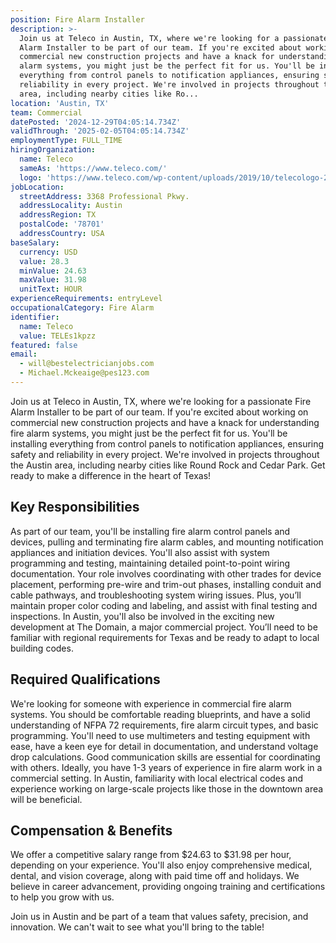 ```yaml
---
position: Fire Alarm Installer
description: >-
  Join us at Teleco in Austin, TX, where we're looking for a passionate Fire
  Alarm Installer to be part of our team. If you're excited about working on
  commercial new construction projects and have a knack for understanding fire
  alarm systems, you might just be the perfect fit for us. You'll be installing
  everything from control panels to notification appliances, ensuring safety and
  reliability in every project. We're involved in projects throughout the Austin
  area, including nearby cities like Ro...
location: 'Austin, TX'
team: Commercial
datePosted: '2024-12-29T04:05:14.734Z'
validThrough: '2025-02-05T04:05:14.734Z'
employmentType: FULL_TIME
hiringOrganization:
  name: Teleco
  sameAs: 'https://www.teleco.com/'
  logo: 'https://www.teleco.com/wp-content/uploads/2019/10/telecologo-2023.png'
jobLocation:
  streetAddress: 3368 Professional Pkwy.
  addressLocality: Austin
  addressRegion: TX
  postalCode: '78701'
  addressCountry: USA
baseSalary:
  currency: USD
  value: 28.3
  minValue: 24.63
  maxValue: 31.98
  unitText: HOUR
experienceRequirements: entryLevel
occupationalCategory: Fire Alarm
identifier:
  name: Teleco
  value: TELEs1kpzz
featured: false
email:
  - will@bestelectricianjobs.com
  - Michael.Mckeaige@pes123.com
---
```




Join us at Teleco in Austin, TX, where we're looking for a passionate Fire Alarm Installer to be part of our team. If you're excited about working on commercial new construction projects and have a knack for understanding fire alarm systems, you might just be the perfect fit for us. You'll be installing everything from control panels to notification appliances, ensuring safety and reliability in every project. We're involved in projects throughout the Austin area, including nearby cities like Round Rock and Cedar Park. Get ready to make a difference in the heart of Texas!

## Key Responsibilities
As part of our team, you'll be installing fire alarm control panels and devices, pulling and terminating fire alarm cables, and mounting notification appliances and initiation devices. You'll also assist with system programming and testing, maintaining detailed point-to-point wiring documentation. Your role involves coordinating with other trades for device placement, performing pre-wire and trim-out phases, installing conduit and cable pathways, and troubleshooting system wiring issues. Plus, you’ll maintain proper color coding and labeling, and assist with final testing and inspections. In Austin, you'll also be involved in the exciting new development at The Domain, a major commercial project. You’ll need to be familiar with regional requirements for Texas and be ready to adapt to local building codes.

## Required Qualifications
We're looking for someone with experience in commercial fire alarm systems. You should be comfortable reading blueprints, and have a solid understanding of NFPA 72 requirements, fire alarm circuit types, and basic programming. You'll need to use multimeters and testing equipment with ease, have a keen eye for detail in documentation, and understand voltage drop calculations. Good communication skills are essential for coordinating with others. Ideally, you have 1-3 years of experience in fire alarm work in a commercial setting. In Austin, familiarity with local electrical codes and experience working on large-scale projects like those in the downtown area will be beneficial.

## Compensation & Benefits
We offer a competitive salary range from $24.63 to $31.98 per hour, depending on your experience. You'll also enjoy comprehensive medical, dental, and vision coverage, along with paid time off and holidays. We believe in career advancement, providing ongoing training and certifications to help you grow with us.

Join us in Austin and be part of a team that values safety, precision, and innovation. We can't wait to see what you'll bring to the table!
